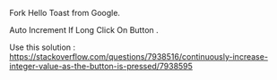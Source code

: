 Fork  Hello Toast from Google.

Auto Increment If Long Click On Button .

Use this solution : https://stackoverflow.com/questions/7938516/continuously-increase-integer-value-as-the-button-is-pressed/7938595


